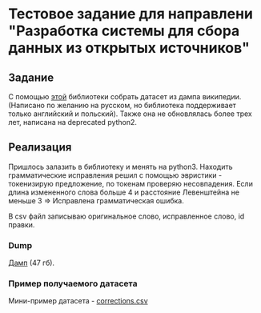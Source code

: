 # Тестовое задание для направлени "Разработка системы для сбора данных из открытых источников"

## Задание
С помощью [этой](https://github.com/snukky/wikiedits) библиотеки собрать датасет из дампа википедии. (Написано по желанию на русском, но библиотека поддерживает только английский и польский). Также она не обновлялась более трех лет, написана на deprecated python2. 

## Реализация
Пришлось залазить в библиотеку и менять на python3. 
Находить грамматические исправления решил с помощью эвристики - токенизирую предложение, по токенам проверяю несовпадения. Если длина измененного слова больше 4 и расстояние Левенштейна не меньше 3 => Исправлена грамматическая ошибка.

В csv файл записываю оригинальное слово, исправленное слово, id правки.

### Dump

[Дамп](https://dumps.wikimedia.org/enwiki/20210301/enwiki-20210301-pages-meta-history1.xml-p1p873.7z) (47 гб).


### Пример получаемого датасета

Мини-пример датасета - [corrections.csv](https://github.com/makarovNick/wiki-edit-dump/blob/main/corrections.csv)
